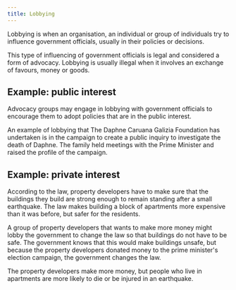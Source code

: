 ```yaml
---
title: Lobbying
---
```


Lobbying is when an organisation, an individual or group of individuals try to influence government officials, usually in their policies or decisions. 

This type of influencing of government officials is legal and considered a form of advocacy. Lobbying is usually illegal when it involves an exchange of favours, money or goods.

## Example: public interest

Advocacy groups may engage in lobbying with government officials to encourage them to adopt policies that are in the public interest.

An example of lobbying that The Daphne Caruana Galizia Foundation has undertaken is in the campaign to create a public inquiry to investigate the death of Daphne. The family held meetings with the Prime Minister and raised the profile of the campaign.

## Example: private interest

According to the law, property developers have to make sure that the buildings they build are strong enough to remain standing after a small earthquake. The law makes building a block of apartments more expensive than it was before, but safer for the residents.

A group of property developers that wants to make more money might lobby the government to change the law so that buildings do not have to be safe. The government knows that this would make buildings unsafe, but because the property developers donated money to the prime minister's election campaign, the government changes the law.

The property developers make more money, but people who live in apartments are more likely to die or be injured in an earthquake.
